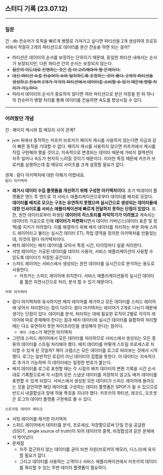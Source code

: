 ## 스터디 기록 (23.07.12)
---
### 질문  
건 : db 컨슈머가 토픽을 빠르게 병렬로 가져가고 싶다면 파티션을 2개 생성하여 프로듀서에서 적절히 2개의 파티션으로 데이터를 분산 전송을 하면 되는 걸까?  
- 파티션은 데이터의 순서를 보장하는 단위이기 때문에, 동일한 파티션 내에서는 순서가 보장되지만, 다른 파티션 간의 순서는 보장되지 않는다.
- ~~질문의 의도대로 진행하는 것은 좀 더 고려해봐야 할 문제이다.~~
- ~~대신 파티션 수를 컨슈머의 수와 일치하도록 조정하는 것이 좋다. 2개의 파티션을 생성하고 컨슈머 2개가 각각의 파티션에서 데이터를 소비할 수 있기 때문에 병렬 처리가 가능하다.~~
- 따라서 데이터의 순서가 중요하지 않다면 여러 파티션으로 분산 저장을 한 뒤 하나의 컨슈머가 병렬 처리를 통해 데이터를 컨슘하면 속도를 향상시킬 수 있다.

---
### 어려웠던 개념
건 : 페이지 캐시와 힙 메모리 사이 관계?  
- jvm 위에서 동작하는 카프카 브로커가 페이지 캐시를 사용하지 않는다면 지금과 같이 빠른 동작을 기대할 수 없다. 페이지 캐시를 사용하지 않으면 카프카에서 캐시를 직접 구현해야 했을 것이고, 지속적으로 변경되는 데이터 때문에 가비지 컬렉션이 자주 일어나 속도가 현저히 느려질 것이기 때문이다. 이러한 특징 때문에 카프카 브로커를 실행하는데 힙 메모리 사이즈를 크게 설정할 필요가 없다.

권재 : 람다 아키텍처에 대한 이해가 어렵네요.  
 `람다 아키텍처`  
- **레거시 데이터 수집 플랫폼을 개선하기 위해 구성한 아키텍처이다.** 초기 빅데이터 플랫폼은 엔드 투 엔드로 각 서비스 애플리케이션으로부터 데이터를 배치로 모았다. **데이터를 배치로 모으는 구조는 유연하지 못했으며 실시간으로 생성되는 데이터들에 대한 인사이트를 서비스 애플리케이션에 빠르게 전달하지 못하는 단점이 있었다.** 또한, 원천 데이터로부터 파생된 **데이터의 히스토리를 파악하기가 어려웠고** 계속되는 데이터의 가공으로 인해 **데이터가 파편화**되면서 데이터 거버넌스(데이터 표준 및 정책)를 지키기 어려웠다. 이를 해결하기 위해 배치 데이터를 처리하는 부분 외에 스피드 레이어라고 불리는 실시간 데이터 ETL 작업 영역을 정의한 아키텍처를 만들었는데, 이것이 람다 아키텍처이다.  
- 배치 레이어는 배치 데이터를 모아서 특정 시간, 타이밍마다 일괄 처리한다.  
- 서빙 레이어는 가공된 데이터를 데이터 사용자, 서비스 애플리케이션이 사용할 수 있도록 데이터가 저장된 공간이다.  
- 스피드 레이어는 서비스에서 생성되는 원천 데이터를 실시간으로 분석하는 용도로 사용한다.  
    - 카프카는 스피드 레이어에 위치한다. 서비스 애플리케이션들의 실시간 데이터를 짧은 지연시간으로 처리, 분석 할 수 있기 때문이다.
 
`카파 아키텍처`  
- 람다 아키텍처와 유사하지만 배치 레이어를 제거하고 모든 데이터를 스피드 레이어에 넣어서 처리한다는 점이 다르다. 람다 아키텍처는 레이어가 2개로 나뉘기 때문에 생기는 단점이 있다. 데이터를 분석, 처리하는 데에 필요한 로직이 2벌로 각각의 레이어에 따로 존재해야 한다는 점과 배치 데이터와 실시간 데이터를 융합하여 처리할 때는 다소 유연하지 못한 파이프라인을 생성해야 한다는 점이다.
    - `제이 크렙스`가 제안한 아키텍처
- 그런데 스피드 레이어에서 모든 데이터를 처리하므로 서비스에서 생성되는 모든 종류의 데이터를 스트림 처리해야 했다. 배치 데이터를 어떻게 스트림 프로세스로 처리할 수 있게 된 것일까? 제이 크렙스는 모든 데이터를 로그로 바라보는 것에서 시작했다. 로그는 일반적인 로깅이 아닌 데이터의 집합을 뜻한다. 이 데이터는 지속적으로 추가가 가능하며 각 데이터에는 일정한 번호가 붙는다.
- 배치 데이터를 로그로 표현할 때는 각 시점의 배치 데이터의 변환 기록을 시간 순서대로 기록함으로써 각 시점의 모든 스냅샷 데이터를 저장하지 않고도 배치 데이터를 표현할 수 있게 되었다. 서비스에서 생성된 모든 데이터가 스피드 레이어에 들어오는 것을 감안하면 해당 레이어를 구성하는 데이터 플랫폼은 SPOF가 될 수 있으므로 반드시 내결함성과 장애 허용 특징을 지녀야 했다. 카프카의 파티션, 레코드, 오프셋은 로그의 데이터 플랫폼 구현체로 볼 수 있다.

`스트리밍 데이터 레이크`  
- 서빙 레이어를 제거한 아키텍처
- 스피드 레이어에서 데이터를 분석, 프로세싱, 저장함으로써 단일 진실 공급원(SSOT, single source of truth)이 되어 데이터의 중복, 비정합성과 같은 문제에서 벗어났다.
- 문제점
    - 자주 접근하지 않는 데이터를 굳이 비싼 자원(브로커의 메모리, 디스크)에 유지할 필요가 없다.
    - 그리고 데이터를 사용하는 고객이나 서비스 애플리케이션에서 카프카의 데이터를 쿼리할 수 있는 주변 데이터 플랫폼이 필요하다.
